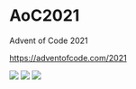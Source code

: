 # AoC2021
Advent of Code 2021

https://adventofcode.com/2021

![](https://img.shields.io/badge/day%20📅-24-blue) ![](https://img.shields.io/badge/stars%20⭐-10-yellow) ![](https://img.shields.io/badge/days%20completed-5-red)
